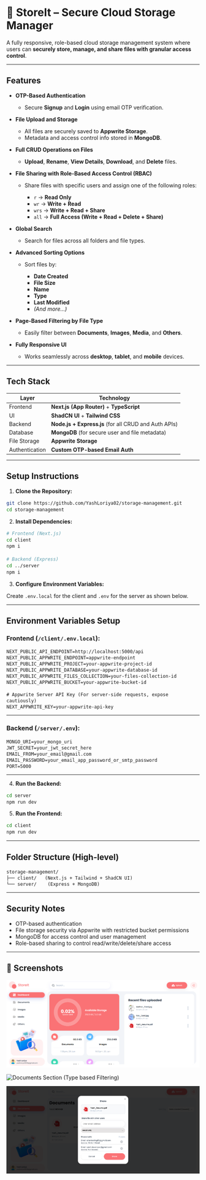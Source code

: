 # 📂 StoreIt – Secure Cloud Storage Manager

A fully responsive, role-based cloud storage management system where users can **securely store, manage, and share files with granular access control**.

---

##  Features

* **OTP-Based Authentication**

  * Secure **Signup** and **Login** using email OTP verification.

* **File Upload and Storage**

  * All files are securely saved to **Appwrite Storage**.
  * Metadata and access control info stored in **MongoDB**.

* **Full CRUD Operations on Files**

  * **Upload**, **Rename**, **View Details**, **Download**, and **Delete** files.

* **File Sharing with Role-Based Access Control (RBAC)**

  * Share files with specific users and assign one of the following roles:

    * `r` → **Read Only**
    * `wr` → **Write + Read**
    * `wrs` → **Write + Read + Share**
    * `all` → **Full Access (Write + Read + Delete + Share)**

* **Global Search**

  * Search for files across all folders and file types.

* **Advanced Sorting Options**

  * Sort files by:

    * **Date Created**
    * **File Size**
    * **Name**
    * **Type**
    * **Last Modified**
    * *(And more...)*

* **Page-Based Filtering by File Type**

  * Easily filter between **Documents**, **Images**, **Media**, and **Others**.

* **Fully Responsive UI**

  * Works seamlessly across **desktop**, **tablet**, and **mobile** devices.

---

##  Tech Stack

| Layer          | Technology                                            |
| -------------- | ----------------------------------------------------- |
| Frontend       | **Next.js (App Router)** + **TypeScript**             |
| UI             | **ShadCN UI** + **Tailwind CSS**                      |
| Backend        | **Node.js + Express.js** (for all CRUD and Auth APIs) |
| Database       | **MongoDB** (for secure user and file metadata)       |
| File Storage   | **Appwrite Storage**                                  |
| Authentication | **Custom OTP-based Email Auth**                       |

---

##  Setup Instructions

1. **Clone the Repository:**

```bash
git clone https://github.com/YashLoriya02/storage-management.git
cd storage-management
```

2. **Install Dependencies:**

```bash
# Frontend (Next.js)
cd client
npm i

# Backend (Express)
cd ../server
npm i
```

3. **Configure Environment Variables:**

Create `.env.local` for the client and `.env` for the server as shown below.

---

##  Environment Variables Setup

###  Frontend (`/client/.env.local`):

```env
NEXT_PUBLIC_API_ENDPOINT=http://localhost:5000/api
NEXT_PUBLIC_APPWRITE_ENDPOINT=appwrite-endpoint
NEXT_PUBLIC_APPWRITE_PROJECT=your-appwrite-project-id
NEXT_PUBLIC_APPWRITE_DATABASE=your-appwrite-database-id
NEXT_PUBLIC_APPWRITE_FILES_COLLECTION=your-files-collection-id
NEXT_PUBLIC_APPWRITE_BUCKET=your-appwrite-bucket-id

# Appwrite Server API Key (For server-side requests, expose cautiously)
NEXT_APPWRITE_KEY=your-appwrite-api-key
```

---

###  Backend (`/server/.env`):

```env
MONGO_URI=your_mongo_uri
JWT_SECRET=your_jwt_secret_here
EMAIL_FROM=your_email@gmail.com
EMAIL_PASSWORD=your_email_app_password_or_smtp_password
PORT=5000
```

---

4. **Run the Backend:**

```bash
cd server
npm run dev
```

5. **Run the Frontend:**

```bash
cd client
npm run dev
```

---

##  Folder Structure (High-level)

```
storage-management/
├── client/   (Next.js + Tailwind + ShadCN UI)
└── server/    (Express + MongoDB)
```

---

##  Security Notes

*  OTP-based authentication
*  File storage security via Appwrite with restricted bucket permissions
*  MongoDB for access control and user management
*  Role-based sharing to control read/write/delete/share access

---

##  📸 Screenshots

![Home Page](client/snapshots/image-3.png)

![Documents Section (Type based Filtering)](image2.png)

![Share File](client/snapshots/image.png)
